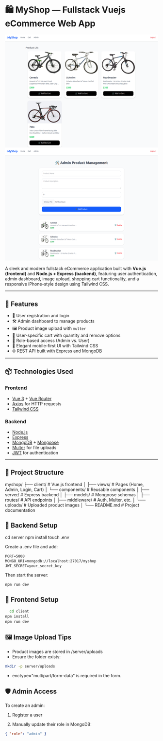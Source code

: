 # 🛍️ MyShop — Fullstack Vuejs eCommerce Web App
![Alt Text](/screenshots/Screenshot%20from%202025-05-07%2006-52-45.png)
![Alt Text](/screenshots/Screenshot%20from%202025-05-07%2006-53-02.png)

A sleek and modern fullstack eCommerce application built with **Vue.js (frontend)** and **Node.js + Express (backend)**, featuring user authentication, admin dashboard, image upload, shopping cart functionality, and a responsive iPhone-style design using Tailwind CSS.

---

## 🚀 Features

- 🧑 User registration and login
- 🛠 Admin dashboard to manage products
- 🖼️ Product image upload with `multer`
- 🛒 User-specific cart with quantity and remove options
- 🔐 Role-based access (Admin vs. User)
- 🎨 Elegant mobile-first UI with Tailwind CSS
- 🌐 REST API built with Express and MongoDB

---

## 📦 Technologies Used

### Frontend
- [Vue 3](https://vuejs.org/) + [Vue Router](https://router.vuejs.org/)
- [Axios](https://axios-http.com/) for HTTP requests
- [Tailwind CSS](https://tailwindcss.com/)

### Backend
- [Node.js](https://nodejs.org/)
- [Express](https://expressjs.com/)
- [MongoDB](https://www.mongodb.com/) + [Mongoose](https://mongoosejs.com/)
- [Multer](https://github.com/expressjs/multer) for file uploads
- [JWT](https://jwt.io/) for authentication

---

## 📂 Project Structure

myshop/
├── client/             # Vue.js frontend
│   ├── views/          # Pages (Home, Admin, Login, Cart)
│   └── components/     # Reusable components
│
├── server/             # Express backend
│   ├── models/         # Mongoose schemas
│   ├── routes/         # API endpoints
│   ├── middleware/     # Auth, Multer, etc.
│   └── uploads/        # Uploaded product images
│
└── README.md           # Project documentation



## 🔌 Backend Setup

cd server
npm install
touch .env


Create a .env file and add:

```ìni
PORT=5000
MONGO_URI=mongodb://localhost:27017/myshop
JWT_SECRET=your_secret_key
```

Then start the server:

```bash
npm run dev
```

## 🎨 Frontend Setup    

```bash
  cd client
npm install
npm run dev
```

## 🖼️ Image Upload Tips
- Product images are stored in /server/uploads
- Ensure the folder exists:

```bash
mkdir -p server/uploads
```

- enctype="multipart/form-data" is required in the form.

  
## 🛡️ Admin Access
To create an admin:

1. Register a user

2. Manually update their role in MongoDB:
```json
{ "role": "admin" }

```





